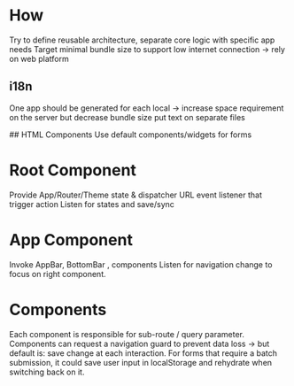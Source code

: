 # How
Try to define reusable architecture, separate core logic with specific app needs
Target minimal bundle size to support low internet connection -> rely on web platform

## i18n
One app should be generated for each local -> increase space requirement on the server but decrease bundle size
put text on separate files

## HTML Components
Use default components/widgets for forms

# Root Component
Provide App/Router/Theme state & dispatcher
URL event listener that trigger action
Listen for states and save/sync

# App Component
Invoke AppBar, BottomBar , components
Listen for navigation change to focus on right component.

# Components
Each component is responsible for sub-route / query parameter.
Components can request a navigation guard to prevent data loss -> but default is: save change at each interaction.
For forms that require a batch submission, it could save user input in localStorage and rehydrate when switching back on it.